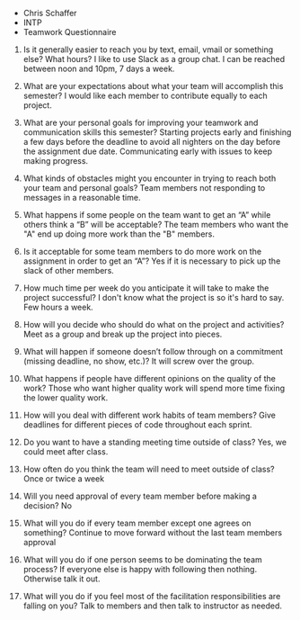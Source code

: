 * Chris Schaffer
* INTP
* Teamwork Questionnaire

1. Is it generally easier to reach you by text, email, vmail or something else?  What hours?
I like to use Slack as a group chat. I can be reached between noon and 10pm, 7 days a week.

2. What are your expectations about what your team will accomplish this semester?
I would like each member to contribute equally to each project. 

3. What are your personal goals for improving your teamwork and communication skills this semester?
Starting projects early and finishing a few days before the deadline to avoid all nighters on the day before the assignment due date. Communicating early with issues to keep making progress.

4. What kinds of obstacles might you encounter in trying to reach both your team and personal goals?
Team members not responding to messages in a reasonable time. 

5. What happens if some people on the team want to get an “A” while others think a “B” will be acceptable?
The team members who want the "A" end up doing more work than the "B" members.

6. Is it acceptable for some team members to do more work on the assignment in order to get an “A”?
Yes if it is necessary to pick up the slack of other members.

7. How much time per week do you anticipate it will take to make the project successful?
I don't know what the project is so it's hard to say. Few hours a week.

8. How will you decide who should do what on the project and activities?
Meet as a group and break up the project into pieces. 

9. What will happen if someone doesn’t follow through on a commitment (missing deadline, no show, etc.)?
It will screw over the group.

10. What happens if people have different opinions on the quality of the work?
Those who want higher quality work will spend more time fixing the lower quality work.

11. How will you deal with different work habits of team members?
Give deadlines for different pieces of code throughout each sprint.

12. Do you want to have a standing meeting time outside of class?
Yes, we could meet after class.

13. How often do you think the team will need to meet outside of class?
Once or twice a week

14. Will you need approval of every team member before making a decision?
No

15. What will you do if every team member except one agrees on something?
Continue to move forward without the last team members approval

16. What will you do if one person seems to be dominating the team process?
If everyone else is happy with following then nothing. Otherwise talk it out.

17. What will you do if you feel most of the facilitation responsibilities are falling on you?
Talk to members and then talk to instructor as needed.
